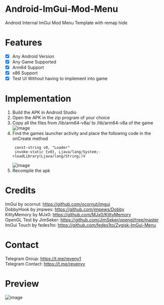 # Android-ImGui-Mod-Menu
Android Internal ImGui Mod Menu Template with remap hide

# Features
- [x] Any Android Version
- [x] Any Game Supported
- [x] Arm64 Support
- [x] x86 Support
- [x] Test UI Without having to implement into game 

# Implementation
1. Build the APK in Android Studio
2. Open the APK in the zip program of your choice
3. Copy all the files from /lib/arm64-v8a/ to /lib/arm64-v8a of the game
   ![image](https://github.com/reveny/Android-ImGui-Mod-Menu/blob/main/img/264991616-75554869-54d2-4c18-b89b-70958246d300.png)
4. Find the games launcher activity and place the following code in the onCreate method
   ```
    const-string v0, "Loader"
    invoke-static {v0}, Ljava/lang/System;->loadLibrary(Ljava/lang/String;)V
   ```
   ![image](https://github.com/reveny/Android-ImGui-Mod-Menu/blob/main/img/264992884-d8e57355-6f62-427f-97b0-db6aa04f30fb.png)
5. Recompile the apk


# Credits
ImGui by ocornut: https://github.com/ocornut/imgui <br />
DobbyHook by jmpwes: https://github.com/jmpews/Dobby <br />
KittyMemory by MJx0: https://github.com/MJx0/KittyMemory <br />
OpenGL Test by JimSeker: https://github.com/JimSeker/opengl/tree/master <br />
ImGui Touch by fedes1to: https://github.com/fedes1to/Zygisk-ImGui-Menu <br />

# Contact
Telegram Group: https://t.me/reveny1 <br>
Telegram Contact: https://t.me/revenyy

# Preview
 ![image](https://github.com/reveny/Android-ImGui-Mod-Menu/blob/main/img/ezgif.com-video-cutter%20(1).gif)

